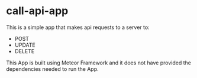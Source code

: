 # call-api-app

This is a simple app that makes api requests to a server to:
- POST
- UPDATE
- DELETE


This App is built using Meteor Framework and it does not have provided the dependencies needed to run the App.

